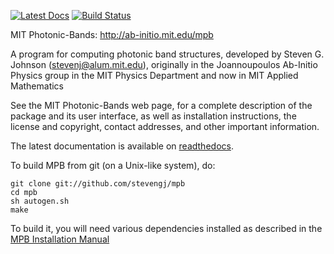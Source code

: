 [![Latest Docs](https://readthedocs.org/projects/pip/badge/?version=latest)](http://mpb.readthedocs.io/en/latest/)
[![Build Status](https://travis-ci.org/stevengj/mpb.svg?branch=master)](https://travis-ci.org/stevengj/mpb)

MIT Photonic-Bands: http://ab-initio.mit.edu/mpb

A program for computing photonic band structures, developed by Steven
G. Johnson (stevenj@alum.mit.edu), originally in the Joannoupoulos
Ab-Initio Physics group in the MIT Physics Department and now in MIT
Applied Mathematics

See the MIT Photonic-Bands web page, for a complete description of the
package and its user interface, as well as installation instructions,
the license and copyright, contact addresses, and other important
information.

The latest documentation is available on [readthedocs](http://mpb.readthedocs.io/en/latest/MPB/).

To build MPB from git (on a Unix-like system), do:
```
git clone git://github.com/stevengj/mpb
cd mpb
sh autogen.sh
make
```
To build it, you will need various dependencies installed as described
in the [MPB Installation Manual](http://mpb.readthedocs.io/en/latest/Installation/)
